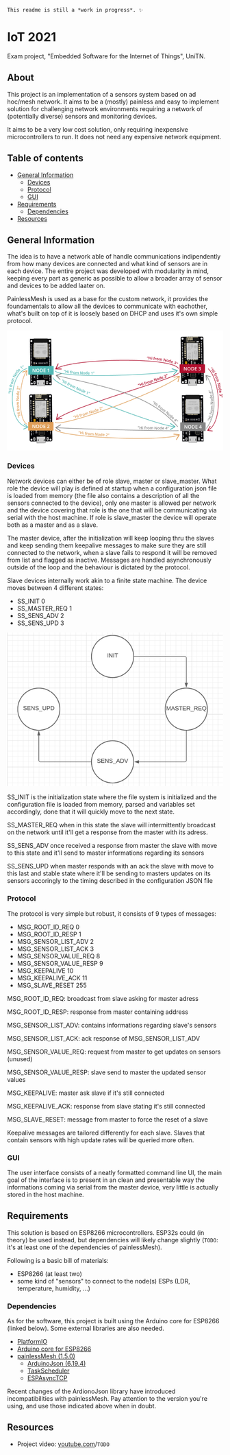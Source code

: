 ```
This readme is still a *work in progress*. ✨
```

# IoT 2021

Exam project, "Embedded Software for the Internet of Things", UniTN.

## About

This project is an implementation of a sensors system based on ad hoc/mesh network. It aims to be a (mostly) painless and easy to implement solution for challenging network environments requiring a network of (potentially diverse) sensors and monitoring devices.

It aims to be a very low cost solution, only requiring inexpensive microcontrollers to run. It does not need any expensive network equipment.

## Table of contents

* [General Information](#general-information)
    * [Devices](#devices)
    * [Protocol](#protocol)
    * [GUI](#gui)
* [Requirements](#requirements)
    * [Dependencies](#dependencies)
* [Resources](#resources)

## General Information

The idea is to have a network able of handle communications indipendently from how many devices are connected and what kind of sensors are in each device. The entire project was developed with modularity in mind, keeping every part as generic as possible to allow a broader array of sensor and devices to be added laater on.

PainlessMesh is used as a base for the custom network, it provides the foundamentals to allow all the devices to communicate with eachother, what's built on top of it is loosely based on DHCP and uses it's own simple protocol.

![pmesh](https://raw.githubusercontent.com/MarcoKeppel/IoT2021/main/readme/ESP-MESH-painlessMesh-basic-example-ESP32-ESP8266.webp)

### Devices
Network devices can either be of role slave,  master or slave_master. What role the device will play is defined at startup when a configuration json file is loaded from memory (the file also contains a description of all the sensors connected to the device), only one master is allowed per network and the device covering that role is the one that will be communicating via serial with the host machine. If role is slave_master the device will operate both as a master and as a slave.

The master device, after the initialization will keep looping thru the slaves and keep sending them keepalive messages to make sure they are still connected to the network, when a slave fails to respond it will be removed from list and flagged as inactive.
Messages are handled asynchronously outside of the loop and the behaviour is dictated by the protocol.

Slave devices internally work akin to a finite state machine. The device moves between 4 different states:

- SS_INIT 0
- SS_MASTER_REQ 1
- SS_SENS_ADV 2 
- SS_SENS_UPD 3

![states](https://github.com/MarcoKeppel/IoT2021/blob/main/readme/Screenshot%20from%202023-02-22%2019-06-20.png)

SS_INIT is the initialization state where the file system is initialized and the configuration file is loaded from memory, parsed and variables set accordingly, done that it will quickly move to the next state.

SS_MASTER_REQ when in this state the slave will intermittently broadcast on the network until it'll get a response from the master with its adress.

SS_SENS_ADV once received a response from master the slave with move to this state and it'll send to master informations regarding its sensors

SS_SENS_UPD when master responds with an ack the slave with move to this last and stable state where it'll be sending to masters updates on its sensors accoringly to the timing described in the configuration JSON file

### Protocol
The protocol is very simple but robust, it consists of 9 types of messages:

- MSG_ROOT_ID_REQ 0
- MSG_ROOT_ID_RESP 1
- MSG_SENSOR_LIST_ADV 2 
- MSG_SENSOR_LIST_ACK 3
- MSG_SENSOR_VALUE_REQ 8
- MSG_SENSOR_VALUE_RESP 9
- MSG_KEEPALIVE 10
- MSG_KEEPALIVE_ACK 11 
- MSG_SLAVE_RESET 255

MSG_ROOT_ID_REQ: broadcast from slave asking for master adress

MSG_ROOT_ID_RESP: response from master containing address

MSG_SENSOR_LIST_ADV: contains informations regarding slave's sensors 

MSG_SENSOR_LIST_ACK: ack response of MSG_SENSOR_LIST_ADV

MSG_SENSOR_VALUE_REQ: request from master to get updates on sensors (unused)

MSG_SENSOR_VALUE_RESP: slave send to master the updated sensor values

MSG_KEEPALIVE: master ask slave if it's still connected

MSG_KEEPALIVE_ACK: response from slave stating it's still connected

MSG_SLAVE_RESET: message from master to force the reset of a slave

Keepalive messages are tailored differently for each slave. Slaves that contain sensors with high update rates will be queried more often.

### GUI
The user interface consists of a neatly formatted command line UI, the main goal of the interface is to present in an clean and presentable way the informations coming via serial from the master device, very little is actually stored in the host machine.



## Requirements

This solution is based on ESP8266 microcontrollers. ESP32s could (in theory) be used instead, but dependencies will likely change slightly (```TODO```: it's at least one of the dependencies of painlessMesh).

Following is a basic bill of materials:
- ESP8266 (at least two)
- some kind of "sensors" to connect to the node(s) ESPs (LDR, temperature, humidity, ...)

### Dependencies

As for the software, this project is built using the Arduino core for ESP8266 (linked below). Some external libraries are also needed.
- [PlatformIO](https://platformio.org/)
- [Arduino core for ESP8266](https://github.com/esp8266/Arduino)
- [painlessMesh (1.5.0)](https://gitlab.com/painlessMesh/painlessMesh)
    - [ArduinoJson (6.19.4)](https://github.com/bblanchon/ArduinoJson)
    - [TaskScheduler](https://github.com/arkhipenko/TaskScheduler)
    - [ESPAsyncTCP](https://github.com/me-no-dev/ESPAsyncTCP)

Recent changes of the ArdionoJson library have introduced incompatibilities with painlessMesh. Pay attention to the version you're using, and use those indicated above when in doubt.

## Resources

- Project video: [youtube.com]()/```TODO```
